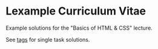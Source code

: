 # Lexample Curriculum Vitae

Example solutions for the "Basics of HTML & CSS" lecture.

See [tags](https://github.com/coding-bootcamps-eu/lexample-cv/tags) for single task solutions.

